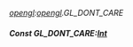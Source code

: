 _[opengl](../../modules/opengl/opengl-module.md):[opengl](../../modules/opengl/opengl-module.md).GL\_DONT\_CARE_
##### Const GL\_DONT\_CARE:[Int](../../modules/wonkey/wonkey-types-int.md)

